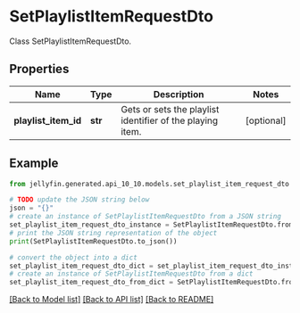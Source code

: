 # SetPlaylistItemRequestDto

Class SetPlaylistItemRequestDto.

## Properties

Name | Type | Description | Notes
------------ | ------------- | ------------- | -------------
**playlist_item_id** | **str** | Gets or sets the playlist identifier of the playing item. | [optional] 

## Example

```python
from jellyfin.generated.api_10_10.models.set_playlist_item_request_dto import SetPlaylistItemRequestDto

# TODO update the JSON string below
json = "{}"
# create an instance of SetPlaylistItemRequestDto from a JSON string
set_playlist_item_request_dto_instance = SetPlaylistItemRequestDto.from_json(json)
# print the JSON string representation of the object
print(SetPlaylistItemRequestDto.to_json())

# convert the object into a dict
set_playlist_item_request_dto_dict = set_playlist_item_request_dto_instance.to_dict()
# create an instance of SetPlaylistItemRequestDto from a dict
set_playlist_item_request_dto_from_dict = SetPlaylistItemRequestDto.from_dict(set_playlist_item_request_dto_dict)
```
[[Back to Model list]](README.md#documentation-for-models) [[Back to API list]](README.md#documentation-for-api-endpoints) [[Back to README]](README.md)


